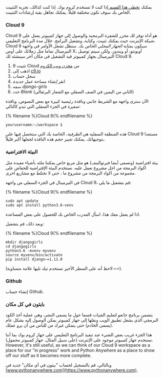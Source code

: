 يمكنك [تخطي هذا القسم ](http://tutorial.djangogirls.org/en/installation/#install-python) إذا كنت لا تستخدم كروم بوك. إذا كنت كذالك، تجربة التثبيت الخاص بك سوف تكون مختلفة قليلاً. يمكنك تجاهل بقية إرشادات التثبيت.

### Cloud 9

Cloud 9 هو أداة توفر لك محرر للشفرة البرمجية والوصول إلى جهاز كمبيوتر يعمل على شبكة الإنترنت حيث يمكنك تثبيت، وكتابة، وتشغيل البرامج. خلال مدة البرنامج التعليمي، Cloud 9 سيكون بمثابة *الجهاز المحلي* الخاص بك. ستظل تشغل الأوامر في واجهة التيرمينال تماما مثل زملائك على أوس X، أوبونتو، أو ويندوز، ولكن سيتم توصيل التيرمينال بجهاز كمبيوتر قيد التشغيل في مكان آخر سينشئه لك Cloud 9.

1. تثبيت 9 Cloud من [مخزن ويب الكروم ](https://chrome.google.com/webstore/detail/cloud9/nbdmccoknlfggadpfkmcpnamfnbkmkcp)
2. اذهب إلى [c9.io](https://c9.io)
3. سجل حساب
4. انقر *إنشاء مساحة عمل جديدة*
5. سمه *django-girls*
6. حدد *Blank* (الثاني من اليمين في الصف السفلي مع الشعار البرتقالي)

الآن سترى واجهة مع الشريط جانبي ونافذة رئيسية كبيرة مع بعض النصوص، ونافذة صغيرة في الجزء السفلي التي تبدو كالتالي:

{% filename %}Cloud 9{% endfilename %}

    yourusername:~/workspace $
    

هذه المنطقة السفلية هي *الطرفية*، الخاصة بك التي ستحصل فيها علي Cloud 9 مستعدا بتوجيهاتك. يمكنك تغيير حجم هذه النافذة لجعلها أكبر قليلاً.

### البيئة الافتراضية

بيئة افتراضية (وتسمى أيضا فيرتوالينف) هو مثل مربع خاص يمكننا ملئه بأشياء مفيدة مثل اكواد البرمجة من اجل مشروع نعمل عليه. نستخدم البيئة الإفتراضية للحفاض على مجموعة من اكواد البرمجة من مشروع ما ، حتى لا تختلط مع مشاريع اخرى.

في التيرمينال في الجزء السفلي من واجهة Cloud 9، قم بتشغيل ما يلي:

{% filename %}Cloud 9{% endfilename %}

    sudo apt update
    sudo apt install python3.6-venv
    

اذا لم يعمل معك هذا، اسأل المدرب الخاص بك للحصول على بعض المساعدة.

وبعد ذلك، قم بتشغيل:

{% filename %}Cloud 9{% endfilename %}

    mkdir djangogirls
    cd djangogirls
    python3.6 -mvenv myvenv
    source myvenv/bin/activate
    pip install django~=1.11.0
    

(لاحظ أنه على السطر الأخير نستخدم تيلد تليها علامة متساوية:~=).

### Github

إنشاء حساب </a>Github.</p> 

### بايثون في كل مكان

يتضمن برنامج جانغو لتعليم الفتيات قسما حول ما يسمى النشر، وهي عملية أخذ الكود البرمجي الذي يشغل تطبيق الويب ونقلها إلى جهاز كمبيوتر يمكن الوصول إليه بشكل عام (يسمى الخادم) حتى يتمكن غيرك من للناس من أن يرو عملك.

هذا الجزء غريب بعض الشيء عند تنفيذ البرنامج التعليمي على جهاز كروم بوك بما أننا نستخدم جهاز كمبيوتر موجود على الإنترنت (على سبيل المثال، جهاز كمبيوتر محمول). However, it's still useful, as we can think of our Cloud 9 workspace as a place for our "in progress" work and Python Anywhere as a place to show off our stuff as it becomes more complete.

وبالتالي، قم بالتسجيل لحساب "بيثون في أي مكان" جديد في [www.pythonanywhere.com](https://www.pythonanywhere.com).